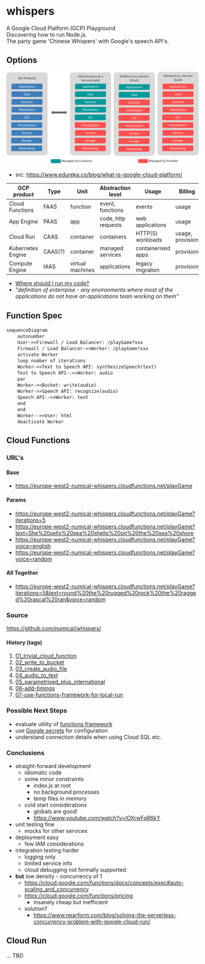 # whispers

A Google Cloud Platform (GCP) Playground  
Discovering how to run Node.js.  
The party game 'Chinese Whispers' with Google's speech API's.

## Options

![xAAS Comparison](/images/cloud-service-types.png)

* src: https://www.edureka.co/blog/what-is-google-cloud-platform/

| GCP product | Type | Unit | Abstraction level | Usage | Billing | Project focus |
| --- | --- | --- | --- | --- | --- | --- |
| Cloud Functions | FAAS | function | event, functions | events | usage | dev |
| App Engine | PAAS  | app | code, http requests | web applications | usage | dev |
| Cloud Run | CAAS | container | containers | HTTP(S) workloads | usage, provision | dev(/ops) |
| Kubernetes Engine | CAAS(?)| container | managed services | containerised apps | provision | ops|
| Compute Engine | IAAS | virtual machines | applications | legacy migration | provision | ops |

* [Where should I run my code?](https://www.youtube.com/watch?v=wzPmgWJ5fpU&feature=youtu.be)
* _"definition of enterrpise - any environments where most of the applications do not have an applications team working
  on them"_
  
## Function Spec
```mermaid
sequenceDiagram
    autonumber
    User->>Firewall / Load Balancer: /playGame?xxx
    Firewall / Load Balancer->>Worker: /playGame?xxx
    activate Worker
    loop number of iterations
    Worker->>Text to Speech API: synthesizeSpeech(text)
    Text to Speech API-->>Worker: audio
    par 
    Worker->>Bucket: write(audio)
    Worker->>Speech API: recognize(audio)
    Speech API-->>Worker: text
    end
    end
    Worker-->>User: html
    deactivate Worker
```

## Cloud Functions

### URL's

#### Base

* https://europe-west2-numical-whispers.cloudfunctions.net/playGame

#### Params

* https://europe-west2-numical-whispers.cloudfunctions.net/playGame?iterations=5
* https://europe-west2-numical-whispers.cloudfunctions.net/playGame?text=She%20sells%20sea%20shells%20on%20the%20sea%20shore
* https://europe-west2-numical-whispers.cloudfunctions.net/playGame?voice=english
* https://europe-west2-numical-whispers.cloudfunctions.net/playGame?voice=random

#### All Together

* https://europe-west2-numical-whispers.cloudfunctions.net/playGame?iterations=5&text=round%20the%20rugged%20rock%20the%20ragged%20rascal%20ran&voice=random

### Source

https://github.com/numical/whispers/

#### History (tags)

1. [01_trivial_cloud_function](https://github.com/numical/whispers/releases/tag/01_trivial_cloud_function)
2. [02_write_to_bucket](https://github.com/numical/whispers/releases/tag/02_write_to_bucket)
3. [03_create_audio_file](https://github.com/numical/whispers/releases/tag/03_create_audio_file)
4. [04_audio_to_text](https://github.com/numical/whispers/releases/tag/04_audio_to_text)
5. [05_parametrised_plus_international](https://github.com/numical/whispers/releases/tag/05_parametrised_plus_international)
6. [06-add-timings](https://github.com/numical/whispers/releases/tag/06_add_timings)
7. [07-use-functions-framework-for-local-run](https://github.com/numical/whispers/releases/tag/07-use-functions-framework-for-local-run)

### Possible Next Steps

* evaluate utility of [functions framework](https://cloud.google.com/functions/docs/functions-framework)
* use [Google secrets](https://cloud.google.com/secret-manager) for configuration
* understand connection details when using Cloud SQL etc.


### Conclusions

* straight-forward development
    * idiomatic code
    * some minor constraints
        * index.js at root
        * no background processes
        * temp files in memory
    * cold start considerations
        * globals are good!
        * https://www.youtube.com/watch?v=IOXrwFqR6kY
* unit testing fine
    * mocks for other services
* deployment easy
    * few IAM considerations
* integration testing harder
    * logging only
    * limited service info
    * cloud debugging not formally supported
* **but** low density - concurrency of 1
    * https://cloud.google.com/functions/docs/concepts/exec#auto-scaling_and_concurrency
    * https://cloud.google.com/functions/pricing
        * insanely cheap but inefficient
    * solution?
        * https://www.nearform.com/blog/solving-the-serverless-concurrency-problem-with-google-cloud-run/
    
## Cloud Run

... TBD